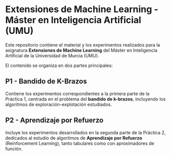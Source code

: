 # Extensiones de Machine Learning - Máster en Inteligencia Artificial (UMU)

Este repositorio contiene el material y los experimentos realizados para la asignatura **Extensiones de Machine Learning** del Máster en Inteligencia Artificial de la Universidad de Murcia (UMU).

El contenido se organiza en dos partes principales:

## P1 - Bandido de K-Brazos

Contiene los experimentos correspondientes a la primera parte de la Práctica 1, centrada en el problema del **bandido de k-brazos**, incluyendo los algoritmos de exploración-explotación estudiados.

## P2 - Aprendizaje por Refuerzo

Incluye los experimentos desarrollados en la segunda parte de la Práctica 2, dedicados al estudio de algoritmos de **Aprendizaje por Refuerzo** (Reinforcement Learning), tanto tabulares como con aproximadores de función.
